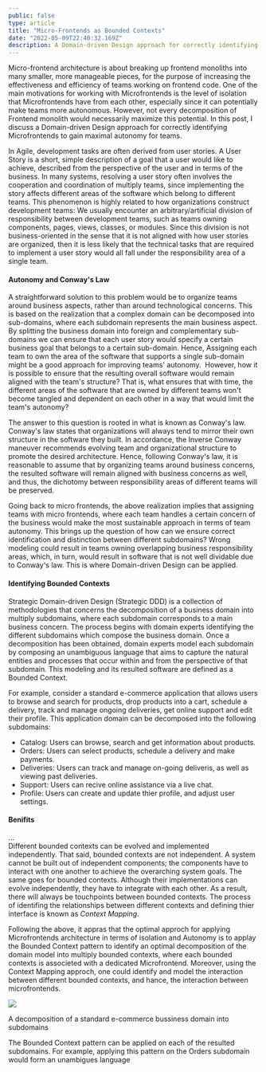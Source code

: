 ```yaml
---
public: false
type: article
title: "Micro-Frontends as Bounded Contexts"
date: "2022-05-09T22:40:32.169Z"
description: A Domain-driven Design approach for correctly identifying Microfrontends to gain maximal autonomy for teams.
---
```


<div class="preface">
Micro-frontend architecture is about breaking up frontend monoliths into many smaller, more manageable pieces, for the purpose of increasing the effectiveness and efficiency of teams working on frontend code. One of the main motivations for working with Microfrontends is the level of isolation that Microfrontends have from each other, especially since it can potentially make teams more autonomous. However, not every decomposition of Frontend monolith would necessarily maximize this potential. In this post, I discuss a Domain-driven Design approach for correctly identifying Microfrontends to gain maximal autonomy for teams. 
</div>

In Agile, development tasks are often derived from user stories. A User Story is a short, simple description of a goal that a user would like to achieve, described from the perspective of the user and in terms of the business. In many systems, resolving a user story often involves the cooperation and coordination of multiply teams, since implementing the story affects different areas of the software which belong to different teams. This phenomenon is highly related to how organizations construct development teams: We usually encounter an arbitrary/artificial division of responsibility between development teams, such as teams owning components, pages, views, classes, or modules. Since this division is not business-oriented in the sense that it is not aligned with how user stories are organized, then it is less likely that the technical tasks that are required to implement a user story would all fall under the responsibility area of a single team.

#### Autonomy and Conway's Law
A straightforward solution to this problem would be to organize teams around business aspects, rather than around technological concerns. This is based on the realization that a complex domain can be decomposed into sub-domains, where each subdomain represents the main business aspect. By splitting the business domain into foreign and complementary sub-domains we can ensure that each user story would specify a certain business goal that belongs to a certain sub-domain. Hence, Assigning each team to own the area of the software that supports a single sub-domain might be a good approach for improving teams' autonomy. 
However, how it is possible to ensure that the resulting overall software would remain aligned with the team's structure? That is, what ensures that with time, the different areas of the software that are owned by different teams won't become tangled and dependent on each other in a way that would limit the team's autonomy? 

The answer to this question is rooted in what is known as Conway's law. Conway's law states that organizations will always tend to mirror their own structure in the software they built. In accordance, the Inverse Conway maneuver recommends evolving team and organizational structure to promote the desired architecture. Hence, following Conway's law, it is reasonable to assume that by organizing teams around business concerns, the resulted software will remain aligned with business concerns as well, and thus, the dichotomy between responsibility areas of different teams will be preserved.

Going back to micro frontends, the above realization implies that assigning teams with micro frontends, where each team handles a certain concern of the business would make the most sustainable approach in terms of team autonomy. This brings up the question of how can we ensure correct identification and distinction between different subdomains? Wrong modeling could result in teams owning overlapping business responsibility areas, which, in turn, would result in software that is not well dividable due to Conway's law. This is where Domain-driven Design can be applied. 

#### Identifying Bounded Contexts

Strategic Domain-driven Design (Strategic DDD) is a collection of methodologies that concerns the decomposition of a business domain into multiply subdomains, where each subdomain corresponds to a main business concern. The process begins with domain experts identifying the different subdomains which compose the business domain. Once a decomposition has been obtained, domain experts model each subdomain by composing an unambiguous language that aims to capture the natural entities and processes that occur within and from the perspective of that subdomain. This modeling and its resulted software are defined as a Bounded Context. 

For example, consider a standard e-commerce application that allows users to browse and search for products, drop products into a cart, schedule a delivery, track and manage ongoing deliveries, get online support and edit their profile. This application domain can be decomposed into the following subdomains:

- Catalog: Users can browse, search and get information about products. 
- Orders: Users can select products, schedule a delivery and make payments. 
- Deliveries: Users can track and manage on-going deliveris, as well as viewing past deliveries. 
- Support: Users can recive online assistance via a live chat.
- Profile: Users can create and update thier profile, and adjust user settings. 

#### Benifits 







<div class="seperator">
...
</div>
Different bounded contexts can be evolved and implemented independently. That said, bounded contexts are not independent. A system cannot be built out of independent components; the components have to interact with one another to achieve the overarching system goals. The same goes for bounded contexts. Although their implementations can evolve independently, they have to integrate with each other. As a result, there will always be touchpoints between bounded contexts. The process of identifing the relationships between different contexts and defining thier interface is known as <i>Context Mapping</i>. 

Following the above, it appras that the optimal approch for applying Microfrontends architecture in terms of isolation and Autonomy is to applay the Bounded Context pattern to identify an optimal decomposition of the domain model into multiply bounded contexts, where each bounded contexts is associeted with a dedicated Microfrontend. Moreover, using the Context Mapping approch, one could identify and model the interaction between different bounded contexts, and hance, the interaction between microfrontends. 


![](https://i.ibb.co/vhG0pc4/ec.png)
<div class="image-desc">
    A decomposition of a standard e-commerce bussiness domain into subdomains
</div>

The Bounded Context pattern can be applied on each of the resulted subdomains. For example, applying this pattern on the Orders subdomain would form an unambigues language 